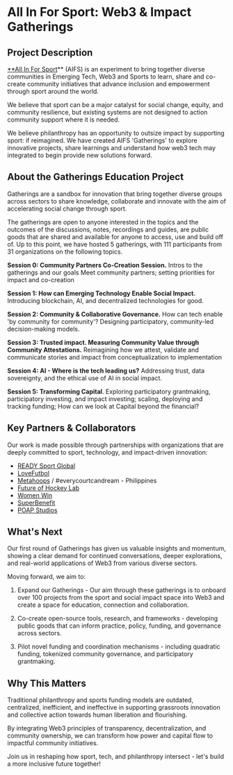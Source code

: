 # All In For Sport: Web3 & Impact Gatherings

## Project Description

[**All In For Sport](https://www.allinforsport.org/)** (AIFS) is an experiment to bring together diverse communities in Emerging Tech, Web3 and Sports to learn, share and co-create community initiatives that advance inclusion and empowerment through sport around the world. 

We believe that sport can be a major catalyst for social change, equity, and community resilience, but existing systems are not designed to action community support where it is needed. 

We believe philanthropy has an opportunity to outsize impact by supporting sport: if reimagined. We have created AIFS 'Gatherings' to explore innovative projects, share learnings and understand how web3 tech may integrated to begin provide new solutions forward.

## About the Gatherings Education Project

Gatherings are a sandbox for innovation that bring together diverse groups across sectors to share knowledge, collaborate and innovate with the aim of accelerating social change through sport. 

The gatherings are open to anyone interested in the topics and the outcomes of the discussions, notes, recordings and guides, are public goods that are shared and available for anyone to access, use and build off of. Up to this point, we have hosted 5 gatherings, with 111 participants from 31 organizations on the following topics.

**Session 0: Community Partners Co-Creation Session.** Intros to the gatherings and our goals Meet community partners; setting priorities for impact and co-creation 

**Session 1: How can Emerging Technology Enable Social Impact.** Introducing blockchain, AI, and decentralized technologies for good.

**Session 2: Community & Collaborative Governance.** How can tech enable 'by community for community'? Designing participatory, community-led decision-making models.

**Session 3: Trusted impact. Measuring Community Value through Community Attestations.** Reimagining how we attest, validate and communicate stories and impact from conceptualization to implementation

**Session 4: AI - Where is the tech leading us?** Addressing trust, data sovereignty, and the ethical use of AI in social impact.

**Session 5: Transforming Capital**. Exploring participatory grantmaking, participatory investing, and impact investing; scaling, deploying and tracking funding; How can we look at Capital beyond the financial? 

## Key Partners & Collaborators

Our work is made possible through partnerships with organizations that are deeply committed to sport, technology, and impact-driven innovation:

- [READY Sport Global](https://www.readysportglobal.com/)
- [LoveFutbol](https://www.lovefutbol.org/)
- [Metahoops](https://www.metahoops.io/) / #everycourtcandream - Philippines
- [Future of Hockey Lab](https://www.futureofhockeylab.com/)
- [Women Win](https://www.womenwin.org/)
- [SuperBenefit](https://superbenefit.org/)
- [POAP Studios](https://www.poap.studio/)

## What's Next

Our first round of Gatherings has given us valuable insights and momentum, showing a clear demand for continued conversations, deeper explorations, and real-world applications of Web3 from various diverse sectors. 

Moving forward, we aim to:

1. Expand our Gatherings - Our aim through these gatherings is to onboard over 100 projects from the sport and social impact space into Web3 and create a space for education, connection and collaboration.

2. Co-create open-source tools, research, and frameworks - developing public goods that can inform practice, policy, funding, and governance across sectors.

3. Pilot novel funding and coordination mechanisms - including quadratic funding, tokenized community governance, and participatory grantmaking.

## Why This Matters 

Traditional philanthropy and sports funding models are outdated, centralized, inefficient, and ineffective in supporting grassroots innovation and collective action towards human liberation and flourishing.

By integrating Web3 principles of transparency, decentralization, and community ownership, we can transform how power and capital flow to impactful community initiatives.

Join us in reshaping how sport, tech, and philanthropy intersect - let's build a more inclusive future together!
